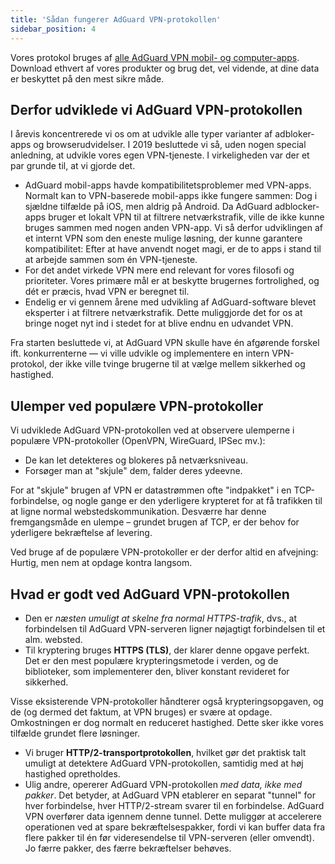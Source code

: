 ```yaml
---
title: 'Sådan fungerer AdGuard VPN-protokollen'
sidebar_position: 4
---
```


Vores protokol bruges af [alle AdGuard VPN mobil- og computer-apps](https://adguard-vpn.com/welcome.html). Download ethvert af vores produkter og brug det, vel vidende, at dine data er beskyttet på den mest sikre måde.

## Derfor udviklede vi AdGuard VPN-protokollen

I årevis koncentrerede vi os om at udvikle alle typer varianter af adbloker-apps og browserudvidelser. I 2019 besluttede vi så, uden nogen special anledning, at udvikle vores egen VPN-tjeneste. I virkeligheden var der et par grunde til, at vi gjorde det.

- AdGuard mobil-apps havde kompatibilitetsproblemer med VPN-apps. Normalt kan to VPN-baserede mobil-apps ikke fungere sammen: Dog i sjældne tilfælde på iOS, men aldrig på Android. Da AdGuard adblocker-apps bruger et lokalt VPN til at filtrere netværkstrafik, ville de ikke kunne bruges sammen med nogen anden VPN-app. Vi så derfor udviklingen af et internt VPN som den eneste mulige løsning, der kunne garantere kompatibilitet: Efter at have anvendt noget magi, er de to apps i stand til at arbejde sammen som én VPN-tjeneste.
- For det andet virkede VPN mere end relevant for vores filosofi og prioriteter. Vores primære mål er at beskytte brugernes fortrolighed, og dét er præcis, hvad VPN er beregnet til.
- Endelig er vi gennem årene med udvikling af AdGuard-software blevet eksperter i at filtrere netværkstrafik. Dette muliggjorde det for os at bringe noget nyt ind i stedet for at blive endnu en udvandet VPN.

Fra starten besluttede vi, at AdGuard VPN skulle have én afgørende forskel ift. konkurrenterne — vi ville udvikle og implementere en intern VPN-protokol, der ikke ville tvinge brugerne til at vælge mellem sikkerhed og hastighed.

## Ulemper ved populære VPN-protokoller

Vi udviklede AdGuard VPN-protokollen ved at observere ulemperne i populære VPN-protokoller (OpenVPN, WireGuard, IPSec mv.):

- De kan let detekteres og blokeres på netværksniveau.
- Forsøger man at "skjule" dem, falder deres ydeevne.

For at "skjule" brugen af VPN er datastrømmen ofte "indpakket" i en TCP-forbindelse, og nogle gange er den yderligere krypteret for at få trafikken til at ligne normal webstedskommunikation. Desværre har denne fremgangsmåde en ulempe – grundet brugen af TCP, er der behov for yderligere bekræftelse af levering.

Ved bruge af de populære VPN-protokoller er der derfor altid en afvejning: Hurtig, men nem at opdage kontra langsom.

## Hvad er godt ved AdGuard VPN-protokollen

- Den er *næsten umuligt at skelne fra normal HTTPS-trafik*, dvs., at forbindelsen til AdGuard VPN-serveren ligner nøjagtigt forbindelsen til et alm. websted.
- Til kryptering bruges **HTTPS (TLS)**, der klarer denne opgave perfekt. Det er den mest populære krypteringsmetode i verden, og de biblioteker, som implementerer den, bliver konstant revideret for sikkerhed.

Visse eksisterende VPN-protokoller håndterer også krypteringsopgaven, og de (og dermed det faktum, at VPN bruges) er svære at opdage. Omkostningen er dog normalt en reduceret hastighed. Dette sker ikke vores tilfælde grundet flere løsninger.

- Vi bruger **HTTP/2-transportprotokollen**, hvilket gør det praktisk talt umuligt at detektere AdGuard VPN-protokollen, samtidig med at høj hastighed opretholdes.
- Ulig andre, opererer AdGuard VPN-protokollen *med data, ikke med pakker*. Det betyder, at AdGuard VPN etablerer en separat "tunnel" for hver forbindelse, hver HTTP/2-stream svarer til en forbindelse. AdGuard VPN overfører data igennem denne tunnel. Dette muliggør at accelerere operationen ved at spare bekræftelsespakker, fordi vi kan buffer data fra flere pakker til én før videresendelse til VPN-serveren (eller omvendt). Jo færre pakker, des færre bekræftelser behøves.
